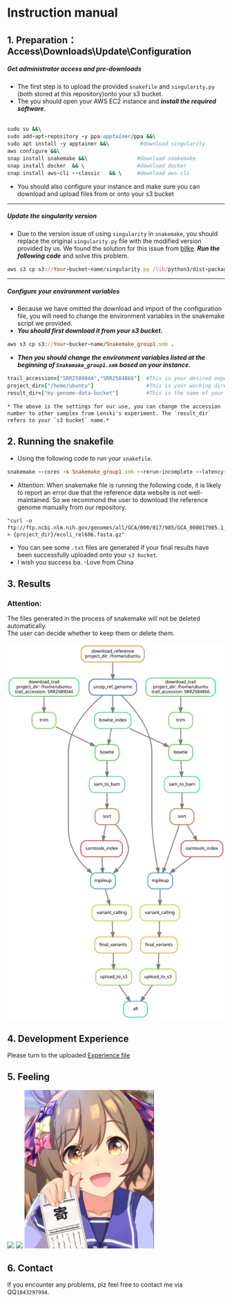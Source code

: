 # Instruction manual



## 1. Preparation：Access\Downloads\Update\Configuration
##### Get administrator access and pre-downloads

* The first step is to upload the provided `snakefile` and `singularity.py` (both stored at this repository)onto your s3 bucket. 
* The you should open your AWS EC2 instance and __*install the required software*__.
```ruby

sudo su &&\
sudo add-apt-repository -y ppa:apptainer/ppa &&\
sudo apt install -y apptainer &&\          #download singularity
aws configure &&\
snap install snakemake &&\                #download snakemake
snap install docker  && \                 #download docker
snap install aws-cli --classic   && \     #download aws-cli
```
* You should also configure your instance and make sure you can download and upload files from or onto your s3 bucket
****
##### Update the singularity version
* Due to the version issue of using `singularity` in `snakemake`, you should replace the original `singularity.py` file with the modified version provided by us. We found the solution for this issue from [bilke](https://github.com/bilke/snakemake/commit/704e38a44e2e5e54af6af66090e0140b0d2ad075#diff-80031b2d8f48ac13272fca9b904be01b585b2e2764fe88d8e932790d241016bfR176-R185). __*Run the following code*__ and solve this problem.
```ruby
aws s3 cp s3://Your-bucket-name/singularity.py /lib/python3/dist-packages/snakemake/deployment
```
****
##### Configure your environment variables
* Because we have omitted the download and import of the configuration file, you will need to change the environment variables in the snakemake script we provided. <br />
* __*You should first download it from your s3 bucket.*__

```ruby
aws s3 cp s3://Your-bucker-name/Snakemake_group1.smk . 
```

* *__Then you should change the environment variables listed at the beginning of `Snakemake_group1.smk` based on your instance.__*

```ruby
trail_accession=["SRR2589044","SRR2584866"]  #This is your desired experiment data.
project_dir=["/home/ubuntu"]                 #This is your working directory which runs smk pipeline and store the process files.
result_dir=["my-genome-data-bucket"]         #This is the name of your S3 bucket that you want to store the vcf files the snakemake outputs. 
```

    * The above is the settings for our use, you can change the accession number to other samples from Lenski's experiment. The `result_dir` refers to your `s3 bucket` name.*

## 2. Running the snakefile
* Using the following code to run your `snakefile`.
```ruby
snakemake --cores -s Snakemake_group1.smk --rerun-incomplete --latency-wait 120 --use-singularity
```
* Attention: When snakemake file is running the following code, it is likely to report an error due that the reference data website is not well-maintained.
So we recommond the user to download the reference genome manually from our repository.
```
"curl -o ftp://ftp.ncbi.nlm.nih.gov/genomes/all/GCA/000/017/985/GCA_000017985.1_ASM1798v1/GCA_000017985.1_ASM1798v1_genomic.fna.gz > {project_dir}/ecoli_rel606.fasta.gz"
```

* You can see some `.txt` files are generated if your final results have been successfully uploaded onto your `s3 bucket`. 
* I wish you success ba.    -Love from China

## 3. Results
### Attention:
The files generated in the process of snakemake will not be deleted automatically.  
The user can decide whether to keep them or delete them.
<br />
<br />
![DAG workflow](https://github.com/AnduinIs/Snakemake_PS1/blob/main/dag(1).svg) 

## 4. Development Experience

Please turn to the uploaded [Experience file](https://github.com/AninneX/PS1-Supplement/blob/main/Experience.md)




## 5. Feeling
<img src="https://pic1.zhimg.com/80/v2-610a1e24619d83f34cdb921bfbb83a2c_720w.webp" width="300px">
<img src="https://pic4.zhimg.com/80/v2-7b43ef9fdc58b02dd1c0dbbc1623dc8b_720w.webp" width="300px">
<img src="https://github.com/AninneX/PS1-Supplement/blob/main/ji.jpg" width="300px">

## 6. Contact
If you encounter any problems, plz feel free to contact me via QQ`1043297994`.
